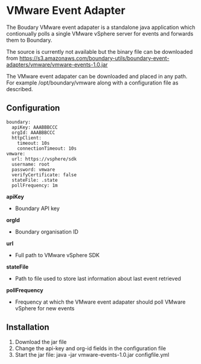 VMware Event Adapter
====================

The Boudary VMware event adapater is a standalone java application which contionually polls a single VMware vSphere server for events and forwards them to Boundary.

The source is currently not available but the binary file can be downloaded from https://s3.amazonaws.com/boundary-utils/boundary-event-adapters/vmware/vmware-events-1.0.jar

The VMware event adapater can be downloaded and placed in any path. For example /opt/boundary/vmware along with a configuration file as described.

Configuration
-------------

```
boundary:
  apiKey: AAABBBCCC
  orgId: AAABBBCCC
  httpClient:
    timeout: 10s
    connectionTimeout: 10s
vmware:
  url: https://vsphere/sdk
  username: root
  password: vmware
  verifyCertificate: false
  stateFile: .state
  pollFrequency: 1m
```

**apiKey**
* Boundary API key 

**orgId**
* Boundary organisation ID

**url**
* Full path to VMware vSphere SDK 

**stateFile**
* Path to file used to store last information about last event retrieved

**pollFrequency**
* Frequency at which the VMware event adapater should poll VMware vSphere for new events

Installation
------------

 1. Download the jar file
 2. Change the api-key and org-id fields in the configuration file 
 3. Start the jar file: java -jar vmware-events-1.0.jar configfile.yml
